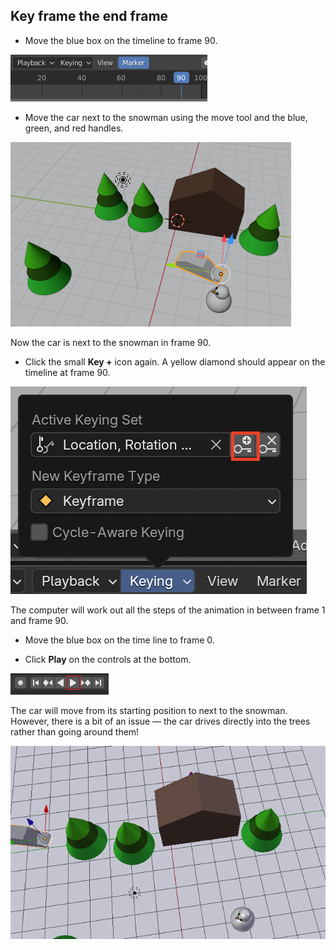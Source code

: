 ## Key frame the end frame

+ Move the blue box on the timeline to frame 90.

![Frame 90](images/blender-frame-90.png)

+ Move the car next to the snowman using the move tool and the blue, green, and red handles.

![Move next to snowman](images/blender-car-nexto-snowman.png)

Now the car is next to the snowman in frame 90.

+ Click the small **Key +** icon again. A yellow diamond should appear on the timeline at frame 90.

![Small key](images/blender-key-plus.png)

The computer will work out all the steps of the animation in between frame 1 and frame 90.

+ Move the blue box on the time line to frame 0.

+ Click **Play** on the controls at the bottom.

![Press play](images/blender-play.png)

The car will move from its starting position to next to the snowman. However, there is a bit of an issue — the car drives directly into the trees rather than going around them!

![Car drives through trees](images/drive-through-trees.gif)